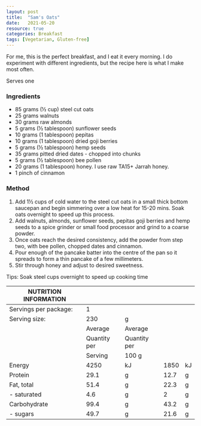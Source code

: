 ```yaml
---
layout: post
title:  "Sam's Oats"
date:   2021-05-20
resource: true
categories: Breakfast
tags: [Vegetarian, Gluten-free]
---
```


For me, this is the perfect breakfast, and I eat it every morning. I do experiment with different ingredients, but the recipe here is what I make most often. 

Serves one

### Ingredients
* 85 grams (½ cup) steel cut oats
* 25 grams walnuts
* 30 grams raw almonds
* 5 grams (½ tablespoon) sunflower seeds  
* 10 grams (1 tablespoon) pepitas
* 10 grams (1 tablespoon) dried goji berries
* 5 grams (½ tablespoon) hemp seeds
* 35 grams pitted dried dates - chopped into chunks
* 5 grams (½ tablespoon) bee pollen
* 20 grams (1 tablespoon) honey. I use raw TA15+ Jarrah honey.  
* 1 pinch of cinnamon

### Method
1. Add 1½ cups of cold water to the steel cut oats in a small thick bottom saucepan and begin simmering over a low heat for 15-20 mins. Soak oats overnight to speed up this process. 
2. Add walnuts, almonds, sunflower seeds, pepitas goji berries and hemp seeds to a spice grinder or small food processor and grind to a coarse powder. 
3. Once oats reach the desired consistency, add the powder from step two, with bee pollen, chopped dates and cinnamon.  
4. Pour enough of the pancake batter into the centre of the pan so it spreads to form a thin pancake of a few millimeters. 
5. Stir through honey and adjust to desired sweetness.   

Tips:
Soak steel cups overnight to speed up cooking time

|     NUTRITION INFORMATION |                |              |      |      |
|---------------------------|----------------|--------------|------|------|
| Servings per package:     | 1              |              |      |      |
| Serving size:             | 230            | g            |      |      |
|                           | Average        | Average      |      |      |
|                           | Quantity   per | Quantity per |      |      |
|                           | Serving        | 100 g        |      |      |
| Energy                    | 4250           | kJ           | 1850 | kJ   |
| Protein                   | 29.1           | g            | 12.7 | g    |
| Fat, total                | 51.4           | g            | 22.3 | g    |
| - saturated               | 4.6            | g            | 2    | g    |
| Carbohydrate              | 99.4           | g            | 43.2 | g    |
| - sugars                  | 49.7           | g            | 21.6 | g    |


